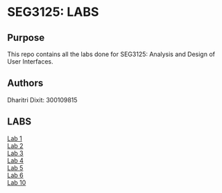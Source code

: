 # SEG3125: LABS

## Purpose
This repo contains all the labs done for SEG3125: Analysis and Design of User Interfaces. 

## Authors
Dharitri Dixit: 300109815

## LABS
[Lab 1](https://github.com/dhari001/dhari001.github.io/tree/main/SEG3125_LAB1) \
[Lab 2](https://github.com/dhari001/dhari001.github.io/tree/main/SEG3125_LAB2) \
[Lab 3](https://github.com/dhari001/dhari001.github.io/tree/main/SEG3125_LAB3) \
[Lab 4](https://github.com/dhari001/dhari001.github.io/tree/main/SEG3125_LAB4) \
[Lab 5](https://github.com/dhari001/dhari001.github.io/tree/main/SEG3125_LAB5) \
[Lab 6](https://github.com/dhari001/dhari001.github.io/tree/main/SEG3125_LAB6) \
[Lab 10](https://github.com/dhari001/dhari001.github.io/tree/main/SEG3125_LAB10)

